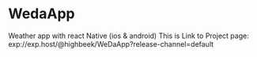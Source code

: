 # WedaApp
Weather app with react Native (ios &amp; android)
This is  Link to Project page: exp://exp.host/@highbeek/WeDaApp?release-channel=default
